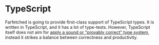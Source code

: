 # TypeScript

Farfetched is going to provide first-class support of TypeScript types. It is written in TypeScript, and it has a lot of type-tests. However, TypeScript itself does not aim for [apply a sound or "provably correct" type system](https://github.com/Microsoft/TypeScript/wiki/TypeScript-Design-Goals#non-goals), instead it strikes a balance between correctness and productivity.


